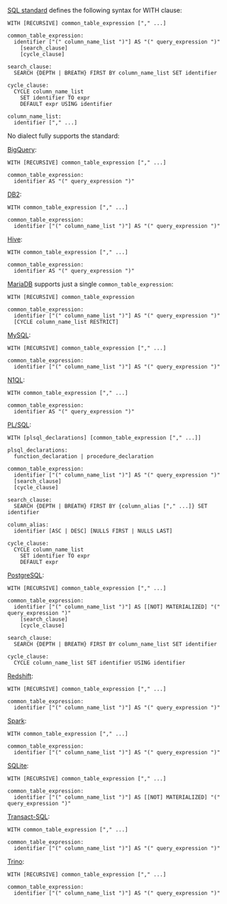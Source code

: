 [SQL standard][] defines the following syntax for WITH clause:

    WITH [RECURSIVE] common_table_expression ["," ...]

    common_table_expression:
      identifier ["(" column_name_list ")"] AS "(" query_expression ")"
        [search_clause]
        [cycle_clause]

    search_clause:
      SEARCH {DEPTH | BREATH} FIRST BY column_name_list SET identifier

    cycle_clause:
      CYCLE column_name_list
        SET identifier TO expr
        DEFAULT expr USING identifier

    column_name_list:
      identifier ["," ...]

No dialect fully supports the standard:

[BigQuery][]:

    WITH [RECURSIVE] common_table_expression ["," ...]

    common_table_expression:
      identifier AS "(" query_expression ")"

[DB2][]:

    WITH common_table_expression ["," ...]

    common_table_expression:
      identifier ["(" column_name_list ")"] AS "(" query_expression ")"

[Hive][]:

    WITH common_table_expression ["," ...]

    common_table_expression:
      identifier AS "(" query_expression ")"

[MariaDB][] supports just a single `common_table_expression`:

    WITH [RECURSIVE] common_table_expression

    common_table_expression:
      identifier ["(" column_name_list ")"] AS "(" query_expression ")"
      [CYCLE column_name_list RESTRICT]

[MySQL][]:

    WITH [RECURSIVE] common_table_expression ["," ...]

    common_table_expression:
      identifier ["(" column_name_list ")"] AS "(" query_expression ")"

[N1QL][]:

    WITH common_table_expression ["," ...]

    common_table_expression:
      identifier AS "(" query_expression ")"

[PL/SQL][]:

    WITH [plsql_declarations] [common_table_expression ["," ...]]

    plsql_declarations:
      function_declaration | procedure_declaration

    common_table_expression:
      identifier ["(" column_name_list ")"] AS "(" query_expression ")"
      [search_clause]
      [cycle_clause]

    search_clause:
      SEARCH {DEPTH | BREATH} FIRST BY {column_alias ["," ...]} SET identifier

    column_alias:
      identifier [ASC | DESC] [NULLS FIRST | NULLS LAST]

    cycle_clause:
      CYCLE column_name_list
        SET identifier TO expr
        DEFAULT expr

[PostgreSQL][]:

    WITH [RECURSIVE] common_table_expression ["," ...]

    common_table_expression:
      identifier ["(" column_name_list ")"] AS [[NOT] MATERIALIZED] "(" query_expression ")"
        [search_clause]
        [cycle_clause]

    search_clause:
      SEARCH {DEPTH | BREATH} FIRST BY column_name_list SET identifier

    cycle_clause:
      CYCLE column_name_list SET identifier USING identifier

[Redshift][]:

    WITH [RECURSIVE] common_table_expression ["," ...]

    common_table_expression:
      identifier ["(" column_name_list ")"] AS "(" query_expression ")"

[Spark][]:

    WITH common_table_expression ["," ...]

    common_table_expression:
      identifier ["(" column_name_list ")"] AS "(" query_expression ")"

[SQLite][]:

    WITH [RECURSIVE] common_table_expression ["," ...]

    common_table_expression:
      identifier ["(" column_name_list ")"] AS [[NOT] MATERIALIZED] "(" query_expression ")"

[Transact-SQL][]:

    WITH common_table_expression ["," ...]

    common_table_expression:
      identifier ["(" column_name_list ")"] AS "(" query_expression ")"

[Trino][]:

    WITH [RECURSIVE] common_table_expression ["," ...]

    common_table_expression:
      identifier ["(" column_name_list ")"] AS "(" query_expression ")"

[sql standard]: https://jakewheat.github.io/sql-overview/sql-2008-foundation-grammar.html#with-clause
[bigquery]: https://cloud.google.com/bigquery/docs/reference/standard-sql/query-syntax#with_clause
[db2]: https://www.ibm.com/docs/en/db2-for-zos/12?topic=queries-select-statement
[hive]: https://cwiki.apache.org/confluence/display/Hive/Common+Table+Expression
[mariadb]: https://mariadb.com/kb/en/with/
[mysql]: https://dev.mysql.com/doc/refman/8.0/en/with.html
[n1ql]: https://docs.couchbase.com/server/current/n1ql/n1ql-language-reference/with.html
[pl/sql]: https://docs.oracle.com/database/121/SQLRF/statements_10002.htm#BABFAFID
[postgresql]: https://www.postgresql.org/docs/current/queries-with.html
[redshift]: https://docs.aws.amazon.com/redshift/latest/dg/r_WITH_clause.html
[spark]: https://spark.apache.org/docs/latest/sql-ref-syntax-qry-select-cte.html
[sqlite]: https://www.sqlite.org/syntax/common-table-expression.html
[transact-sql]: https://docs.microsoft.com/en-us/sql/t-sql/queries/with-common-table-expression-transact-sql?view=sql-server-ver16
[trino]: https://github.com/trinodb/trino/blob/c7b26825218d5d11e9469984977dee6856f362ff/core/trino-parser/src/main/antlr4/io/trino/sql/parser/SqlBase.g4#L178
